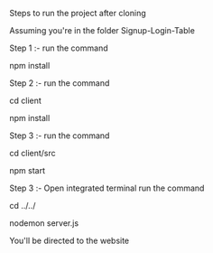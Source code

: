 Steps to run the project after cloning


Assuming you're in the folder Signup-Login-Table

Step 1 :- run the command 

npm install

Step 2 :- run the command 

cd client

npm install

Step 3 :- run the command

cd client/src

npm start

Step 3 :- Open integrated terminal run the command

cd ../../

nodemon server.js


You'll be directed to the website
